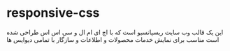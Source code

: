 # responsive-css
این یک قالب وب سایت ریسپانسیو است که با اچ ای ام ال و سی اس اس طراحی شده است مناسب برای نمایش خدمات محصولات و اطلاعات و سازگار با تمامی دیوایس ها

